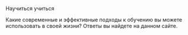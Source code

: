 Научиться учиться

Какие современные и эффективные подходы к обучению вы можете использовать в своей жизни? Ответы вы найдете на данном сайте.